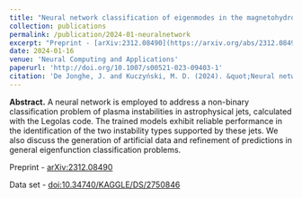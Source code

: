 ```yaml
---
title: "Neural network classification of eigenmodes in the magnetohydrodynamic spectroscopy code Legolas"
collection: publications
permalink: /publication/2024-01-neuralnetwork
excerpt: "Preprint - [arXiv:2312.08490](https://arxiv.org/abs/2312.08490)"
date: 2024-01-16
venue: 'Neural Computing and Applications'
paperurl: 'http://doi.org/10.1007/s00521-023-09403-1'
citation: 'De Jonghe, J. and Kuczyński, M. D. (2024). &quot;Neural network classification of eigenmodes in the magnetohydrodynamic spectroscopy code Legolas.&quot; <i>Neural Comput. Appl</i>.'
---
```


__Abstract.__ A neural network is employed to address a non-binary classification problem of plasma instabilities in astrophysical jets, calculated with the Legolas code. The trained models exhibit reliable performance in the identification of the two instability types supported by these jets. We also discuss the generation of artificial data and refinement of predictions in general eigenfunction classification problems.

Preprint - [arXiv:2312.08490](https://arxiv.org/abs/2312.08490)

Data set - [doi:10.34740/KAGGLE/DS/2750846](https://doi.org/10.34740/KAGGLE/DS/2750846)
